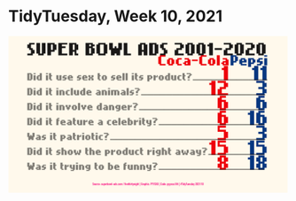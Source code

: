 # TidyTuesday, Week 10, 2021

![](https://raw.githubusercontent.com/pyykkojuha/tidytuesday/main/R/2021_10/TIDY_2021_10.png)
